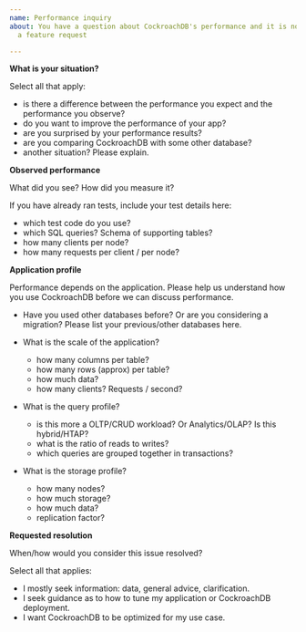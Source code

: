 ```yaml
---
name: Performance inquiry
about: You have a question about CockroachDB's performance and it is not a bug or
  a feature request

---
```


**What is your situation?**

Select all that apply:

- is there a difference between the performance you expect and the performance you observe?
- do you want to improve the performance of your app?
- are you surprised by your performance results?
- are you comparing CockroachDB with some other database?
- another situation? Please explain.

**Observed performance**

What did you see? How did you measure it?

If you have already ran tests, include your test details here:

- which test code do you use?
- which SQL queries? Schema of supporting tables?
- how many clients per node?
- how many requests per client / per node?

**Application profile**

Performance depends on the application. Please help us understand how you use CockroachDB before we can discuss performance.

- Have you used other databases before? Or are you considering a migration? Please list your previous/other databases here.

- What is the scale of the application?
  - how many columns per table?
  - how many rows (approx) per table?
  - how much data?
  - how many clients? Requests / second?

- What is the query profile?
  - is this more a OLTP/CRUD workload? Or Analytics/OLAP? Is this hybrid/HTAP?
  - what is the ratio of reads to writes?
  - which queries are grouped together in transactions?

- What is the storage profile?
  - how many nodes?
  - how much storage?
  - how much data?
  - replication factor?

**Requested resolution**

When/how would you consider this issue resolved? 

Select all that applies:

- I mostly seek information: data, general advice, clarification.
- I seek guidance as to how to tune my application or CockroachDB deployment.
- I want CockroachDB to be optimized for my use case.
